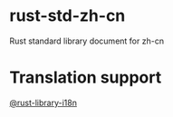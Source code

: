 # rust-std-zh-cn
Rust standard library document for zh-cn
# Translation support
   [@rust-library-i18n](https://github.com/wtklbm/rust-library-i18n)
